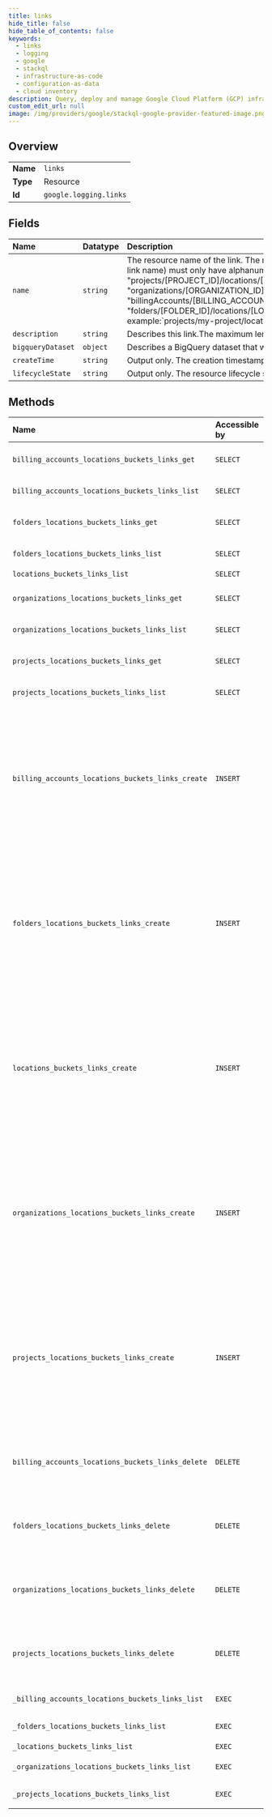 ```yaml
---
title: links
hide_title: false
hide_table_of_contents: false
keywords:
  - links
  - logging
  - google    
  - stackql
  - infrastructure-as-code
  - configuration-as-data
  - cloud inventory
description: Query, deploy and manage Google Cloud Platform (GCP) infrastructure and resources using SQL
custom_edit_url: null
image: /img/providers/google/stackql-google-provider-featured-image.png
---
```

  
    

## Overview
<table><tbody>
<tr><td><b>Name</b></td><td><code>links</code></td></tr>
<tr><td><b>Type</b></td><td>Resource</td></tr>
<tr><td><b>Id</b></td><td><code>google.logging.links</code></td></tr>
</tbody></table>

## Fields
| Name | Datatype | Description |
|:-----|:---------|:------------|
| `name` | `string` | The resource name of the link. The name can have up to 100 characters. A valid link id (at the end of the link name) must only have alphanumeric characters and underscores within it. "projects/[PROJECT_ID]/locations/[LOCATION_ID]/buckets/[BUCKET_ID]/links/[LINK_ID]" "organizations/[ORGANIZATION_ID]/locations/[LOCATION_ID]/buckets/[BUCKET_ID]/links/[LINK_ID]" "billingAccounts/[BILLING_ACCOUNT_ID]/locations/[LOCATION_ID]/buckets/[BUCKET_ID]/links/[LINK_ID]" "folders/[FOLDER_ID]/locations/[LOCATION_ID]/buckets/[BUCKET_ID]/links/[LINK_ID]" For example:`projects/my-project/locations/global/buckets/my-bucket/links/my_link |
| `description` | `string` | Describes this link.The maximum length of the description is 8000 characters. |
| `bigqueryDataset` | `object` | Describes a BigQuery dataset that was created by a link. |
| `createTime` | `string` | Output only. The creation timestamp of the link. |
| `lifecycleState` | `string` | Output only. The resource lifecycle state. |
## Methods
| Name | Accessible by | Required Params | Description |
|:-----|:--------------|:----------------|:------------|
| `billing_accounts_locations_buckets_links_get` | `SELECT` | `billingAccountsId, bucketsId, linksId, locationsId` | Gets a link. |
| `billing_accounts_locations_buckets_links_list` | `SELECT` | `billingAccountsId, bucketsId, locationsId` | Lists links. |
| `folders_locations_buckets_links_get` | `SELECT` | `bucketsId, foldersId, linksId, locationsId` | Gets a link. |
| `folders_locations_buckets_links_list` | `SELECT` | `bucketsId, foldersId, locationsId` | Lists links. |
| `locations_buckets_links_list` | `SELECT` | `parent` | Lists links. |
| `organizations_locations_buckets_links_get` | `SELECT` | `bucketsId, linksId, locationsId, organizationsId` | Gets a link. |
| `organizations_locations_buckets_links_list` | `SELECT` | `bucketsId, locationsId, organizationsId` | Lists links. |
| `projects_locations_buckets_links_get` | `SELECT` | `bucketsId, linksId, locationsId, projectsId` | Gets a link. |
| `projects_locations_buckets_links_list` | `SELECT` | `bucketsId, locationsId, projectsId` | Lists links. |
| `billing_accounts_locations_buckets_links_create` | `INSERT` | `billingAccountsId, bucketsId, locationsId` | Asynchronously creates a linked dataset in BigQuery which makes it possible to use BigQuery to read the logs stored in the log bucket. A log bucket may currently only contain one link. |
| `folders_locations_buckets_links_create` | `INSERT` | `bucketsId, foldersId, locationsId` | Asynchronously creates a linked dataset in BigQuery which makes it possible to use BigQuery to read the logs stored in the log bucket. A log bucket may currently only contain one link. |
| `locations_buckets_links_create` | `INSERT` | `parent` | Asynchronously creates a linked dataset in BigQuery which makes it possible to use BigQuery to read the logs stored in the log bucket. A log bucket may currently only contain one link. |
| `organizations_locations_buckets_links_create` | `INSERT` | `bucketsId, locationsId, organizationsId` | Asynchronously creates a linked dataset in BigQuery which makes it possible to use BigQuery to read the logs stored in the log bucket. A log bucket may currently only contain one link. |
| `projects_locations_buckets_links_create` | `INSERT` | `bucketsId, locationsId, projectsId` | Asynchronously creates a linked dataset in BigQuery which makes it possible to use BigQuery to read the logs stored in the log bucket. A log bucket may currently only contain one link. |
| `billing_accounts_locations_buckets_links_delete` | `DELETE` | `billingAccountsId, bucketsId, linksId, locationsId` | Deletes a link. This will also delete the corresponding BigQuery linked dataset. |
| `folders_locations_buckets_links_delete` | `DELETE` | `bucketsId, foldersId, linksId, locationsId` | Deletes a link. This will also delete the corresponding BigQuery linked dataset. |
| `organizations_locations_buckets_links_delete` | `DELETE` | `bucketsId, linksId, locationsId, organizationsId` | Deletes a link. This will also delete the corresponding BigQuery linked dataset. |
| `projects_locations_buckets_links_delete` | `DELETE` | `bucketsId, linksId, locationsId, projectsId` | Deletes a link. This will also delete the corresponding BigQuery linked dataset. |
| `_billing_accounts_locations_buckets_links_list` | `EXEC` | `billingAccountsId, bucketsId, locationsId` | Lists links. |
| `_folders_locations_buckets_links_list` | `EXEC` | `bucketsId, foldersId, locationsId` | Lists links. |
| `_locations_buckets_links_list` | `EXEC` | `parent` | Lists links. |
| `_organizations_locations_buckets_links_list` | `EXEC` | `bucketsId, locationsId, organizationsId` | Lists links. |
| `_projects_locations_buckets_links_list` | `EXEC` | `bucketsId, locationsId, projectsId` | Lists links. |
